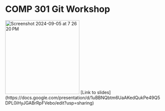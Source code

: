 # COMP 301 Git Workshop
<img width="237" alt="Screenshot 2024-09-05 at 7 26 20 PM" src="https://github.com/user-attachments/assets/1d685b3d-fa0d-43ed-a83c-8786f4d4ee75">
[Link to slides] (https://docs.google.com/presentation/d/1uBBNQbtm6UaAKedQukPe49Q5DPL0iHyJGABrRpFVebo/edit?usp=sharing)
